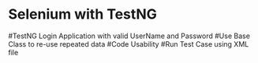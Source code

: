 # Selenium with TestNG
#TestNG Login Application with valid UserName and Password
#Use Base Class to re-use repeated data
#Code Usability
#Run Test Case using XML file 
